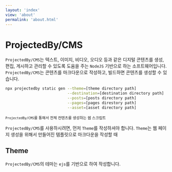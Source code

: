 ```yaml
---
layout: 'index'
view: 'about'
permalink: 'about.html'
---
```


# ProjectedBy/CMS

`ProjectedBy/CMS`는 텍스트, 이미지, 비디오, 오디오 등과 같은 디지털 콘텐츠를 생성, 편집, 게시하고 관리할 수 있도록 도움을 주는 `NodeJS` 기반으로 하는 소프트웨어입니다. `ProjectedBy/CMS`는 콘텐츠를 마크다운으로 작성하고, 빌드하면 콘텐츠를 생성할 수 있습니다.

```sh
npx projectedby static gen --theme=[theme directory path]               \
                           --destination=[destination directory path]   \
                           --posts=[posts directory path]               \
                           --pages=[pages direstory path]               \
                           --asset=[asset directory path]
```
<sub>`ProjectedBy/CMS`를 통해서 전체 컨텐츠를 생성하는 쉡 스크립트</sub>

`ProjectedBy/CMS`를 사용하시려면, 먼저 `Theme`를 작성하셔야 합니다. `Theme`는 웹 페이지 생성을 위해서 만들어진 템플릿으로 마크다운을 작성할 때 

## Theme

`ProjectedBy/CMS`의 테마는 `ejs`를 기반으로 하여 작성합니다.


<!-- 
컨텐츠 관리 시스템입니다.


콘텐츠 관리 시스템(CMS)은 텍스트, 이미지, 비디오, 오디오 등과 같은 디지털 콘텐츠를 생성, 편집, 게시하고 관리하는 데 사용되는 소프트웨어입니다. CMS는 비즈니스, 교육, 정부 등 다양한 분야에서 사용되며, 웹사이트, 블로그, 포털, 커뮤니티, 전자상거래 플랫폼 등 다양한 유형의 콘텐츠를 관리하는 데 사용됩니다.

CMS의 주요 기능은 다음과 같습니다.

콘텐츠 생성 및 편집: CMS는 다양한 템플릿과 도구를 제공하여 사용자가 쉽게 콘텐츠를 생성하고 편집할 수 있도록 합니다.
콘텐츠 관리: CMS는 콘텐츠의 저장, 검색, 액세스, 권한 관리 등을 지원하여 효율적으로 콘텐츠를 관리할 수 있도록 합니다.
콘텐츠 분석: CMS는 콘텐츠의 조회수, 참여도, 전환율 등을 분석하여 콘텐츠의 효과를 측정할 수 있도록 합니다.
CMS는 다음과 같은 장점을 제공합니다.

비전문가도 쉽게 사용할 수 있습니다.
콘텐츠 관리의 효율성을 높일 수 있습니다.
콘텐츠의 효과를 측정할 수 있습니다.
CMS는 크게 오픈 소스 CMS와 상용 CMS로 나눌 수 있습니다. 오픈 소스 CMS는 무료로 사용할 수 있지만, 전문적인 지식이 필요할 수 있습니다. 상용 CMS는 유료로 사용할 수 있지만, 다양한 기능과 지원을 제공합니다.

대표적인 오픈 소스 CMS로는 워드프레스, 드루팔, 줌라 등이 있습니다. 대표적인 상용 CMS로는 오픈소스 기반의 워드프레스닷컴과 드루팔닷컴, 전용 플랫폼 기반의 쇼피파이 등이 있습니다.

CMS는 디지털 콘텐츠 관리의 필수 도구로, 다양한 분야에서 폭넓게 사용되고 있습니다.


ProjectedBy 에서 제공하는 컨텐츠 관리 시스템입니다.


세컨 브러쉬 | Second Brush
생성 AI의 등장은 창작자를 향한 위협이라기보단 새로운 도구의 등장과 기회가 될 수 있습니다.
”세컨브러쉬(Second Brush)”라는 이름처럼, 생성 AI는 기존 창작자와 창작을 시도하려는 분에게 새로운 도구로써, 혹은 조수로써 창작활동을 도울 것입니다.
생성 AI가 어렵게 느껴지셨거나 보다 양질의 정보를 원하시는 분들을 위해 Second Brush는 아래와 같이 뉴스레터와 강의를 운영하고 있습니다.
 뉴스레터 ‘Daily Prompt’ [구독하기]
범람하는 AI 소식에서 길을 잃지 않도록, 발행인이 직접 매일 큐레이션하여 발송합니다.
 생성AI 활용법 강의 [강의 목록]
경험에서 우러나온 양질의 노하우를 공유하며, 단순 활용법 뿐만 아니라 앞으로의 동향까지도 전달합니다.
 카카오톡 문의 [문의하기] -->